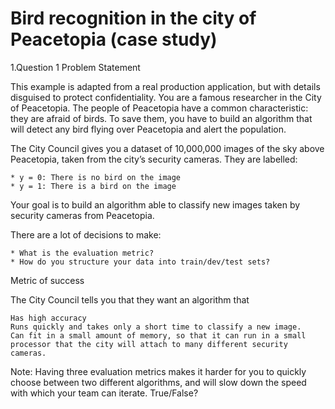 # Bird recognition in the city of Peacetopia (case study)
1.Question 1
Problem Statement

This example is adapted from a real production application, but with details disguised to protect confidentiality.
You are a famous researcher in the City of Peacetopia. The people of Peacetopia have a common characteristic: they are afraid of birds. To save them, you have to build an algorithm that will detect any bird flying over Peacetopia and alert the population.

The City Council gives you a dataset of 10,000,000 images of the sky above Peacetopia, taken from the city’s security cameras. They are labelled:

    * y = 0: There is no bird on the image
    * y = 1: There is a bird on the image

Your goal is to build an algorithm able to classify new images taken by security cameras from Peacetopia.

There are a lot of decisions to make:

    * What is the evaluation metric?
    * How do you structure your data into train/dev/test sets?

Metric of success

The City Council tells you that they want an algorithm that

    Has high accuracy
    Runs quickly and takes only a short time to classify a new image.
    Can fit in a small amount of memory, so that it can run in a small processor that the city will attach to many different security cameras.

Note: Having three evaluation metrics makes it harder for you to quickly choose between two different algorithms, and will slow down the speed with which your team can iterate. True/False?
